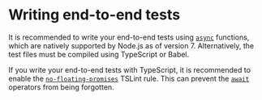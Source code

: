 # Writing end-to-end tests

It is recommended to write your end-to-end tests using [`async`][mdn-async] functions, which are natively supported by Node.js as of version 7. Alternatively, the test files must be compiled using TypeScript or Babel.

If you write your end-to-end tests with TypeScript, it is recommended to enable the [`no-floating-promises`][tslint-rule-no-floating-promises] TSLint rule. This can prevent the [`await`][mdn-await] operators from being forgotten.

[mdn-async]: https://developer.mozilla.org/en-US/docs/Web/JavaScript/Reference/Statements/async_function
[mdn-await]: https://developer.mozilla.org/en-US/docs/Web/JavaScript/Reference/Operators/await
[tslint-rule-no-floating-promises]: https://palantir.github.io/tslint/rules/no-floating-promises/
